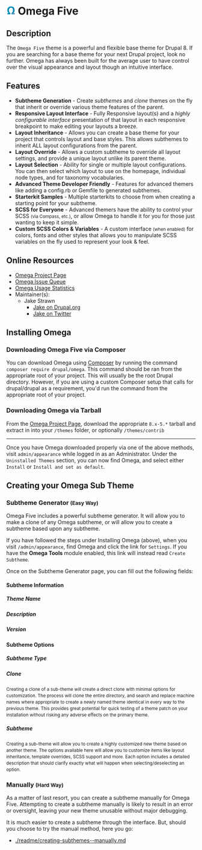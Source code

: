 [logo]: readme/assets/logo-24.png "Omega Five Logo"

# ![alt text][logo] Omega Five 

## Description
The `Omega Five` theme is a powerful and flexible base theme for Drupal 8. 
If you are searching for a base theme for your next Drupal project, look no further. 
Omega has always been built for the average user to have control over the visual appearance and layout though an intuitive interface. 

## Features
* **Subtheme Generation** - Create _subthemes_ and _clone_ themes on the fly that inherit or override various theme features of the parent.
* **Responsive Layout Interface** - Fully Responsive layout(s) and a _highly configurable interface_ presentation of that layout in each responsive breakpoint to make editing your layouts a breeze.
* **Layout Inheritance** - Allows you can create a base theme for your project that controls layout and base styles. This allows subthemes to inherit ALL layout configurations from the parent.
* **Layout Override** - Allows a custom subtheme to override all layout settings, and provide a unique layout unlike its parent theme.
* **Layout Selection** - Ability for single or multiple layout configurations. You can then select which layout to use on the homepage, individual node types, and for taxonomy vocabularies.
* **Advanced Theme Developer Friendly** - Features for advanced themers like adding a config.rb or Gemfile to generated subthemes.
* **Starterkit Samples** - Multiple starterkits to choose from when creating a starting point for your subtheme.
* **SCSS for Everyone** - Advanced themers have the ability to control your SCSS <small>(via Compass, etc.)</small>, or allow Omega to handle it for you for those just wanting to keep it simple.
* **Custom SCSS Colors & Variables** - A custom interface <small>(when enabled)</small> for colors, fonts and other styles that allows you to manipulate SCSS variables on the fly used to represent your look & feel.   

## Online Resources
* [Omega Project Page](http://drupal.org/project/omega)
* [Omega Issue Queue](http://drupal.org/project/issues/omega)
* [Omega Usage Statistics](http://drupal.org/project/usage/omega)
* Maintainer(s):
  * Jake Strawn
	* [Jake on Drupal.org](https://www.drupal.org/u/himerus)
	* [Jake on Twitter](http://twitter.com/himerus)

## Installing Omega

### Downloading Omega Five via Composer
You can download Omega using [Composer](https://getcomposer.org/) by running the command `composer require drupal/omega`. 
This command should be ran from the appropriate root of your project.
This will usually be the root Drupal directory.
However, if you are using a custom Composer setup that calls for drupal/drupal as a requirement, you'd run the command from the appropriate root of your project.

### Downloading Omega via Tarball
From the [Omega Project Page](http://drupal.org/project/omega), download the appropriate `8.x-5.*` tarball and extract in into your `/themes` folder, or optionally `/themes/contrib` 

___

Once you have Omega downloaded properly via one of the above methods, visit `admin/appearance` while logged in as an Administrator. 
Under the `Uninstalled Themes` section, you can now find Omega, and select either `Install` or `Install and set as default`.

## Creating your Omega Sub Theme

### Subtheme Generator <small>(Easy Way)</small>
Omega Five includes a powerful subtheme generator. 
It will allow you to make a clone of any Omega subtheme, 
or will allow you to create a subtheme based upon any subtheme.

If you have followed the steps under Installing Omega (above), when you visit `/admin/appearance`, find Omega and click the link for `Settings`. 
If you have the **Omega Tools** module enabled, this link will instead read `Create Subtheme`.

Once on the Subtheme Generator page, you can fill out the following fields:

#### Subtheme Information

##### **Theme Name**

##### **Description**

##### **Version**

#### Subtheme Options

##### Subtheme Type

##### **Clone**
<small>Creating a clone of a sub-theme will create a direct clone with minimal options for customization. The process will clone the entire directory, and search and replace machine names where appropriate to create a newly named theme identical in every way to the previous theme. This provides great potential for quick testing of a theme patch on your installation without risking any adverse effects on the primary theme.</small>

##### **Subtheme** 
<small>Creating a sub-theme will allow you to create a highly customized new theme based on another theme. The options available here will allow you to customize items like layout inheritance, template overrides, SCSS support and more. Each option includes a detailed description that should clarify exactly what will happen when selecting/deselecting an option.</small>




### Manually <small>(Hard Way)</small>
As a matter of last resort, you can create a subtheme manually for Omega Five. 
Attempting to create a subtheme manually is likely to result in an error or oversight, 
leaving your new theme unusable without major debugging. 

It is much easier to create a subtheme through the interface. 
But, should you choose to try the manual method, here you go:

* [./readme/creating-subthemes--manually.md](./readme/creating-subthemes--manually.md)

